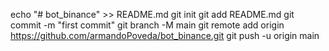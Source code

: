 echo "# bot_binance" >> README.md
git init
git add README.md
git commit -m "first commit"
git branch -M main
git remote add origin https://github.com/armandoPoveda/bot_binance.git
git push -u origin main